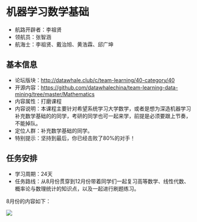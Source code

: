﻿# 机器学习数学基础

- 航路开辟者：李祖贤
- 领航员：张智涵
- 航海士：李祖贤、戴治旭、黄浩霖、邱广坤




## 基本信息

- 论坛版块：http://datawhale.club/c/team-learning/40-category/40
- 开源内容：https://github.com/datawhalechina/team-learning-data-mining/tree/master/Mathematics
- 内容属性：打磨课程
- 内容说明：本课程主要针对希望系统学习大学数学，或者是想为深造机器学习补充数学基础的的同学，考研的同学也可一起来学，前提是必须要跟上节奏，不能掉队。
- 定位人群：补充数学基础的同学。
- 特别提示：坚持到最后，你已经击败了80%的对手！

## 任务安排

- 学习周期：24天
- 任务路线：从8月份贯穿到12月份带着同学们一起复习高等数学、线性代数、概率论与数理统计的知识点，以及一起进行刷题练习。

8月份的内容如下：

![](https://img-blog.csdnimg.cn/20210811124642695.png)






